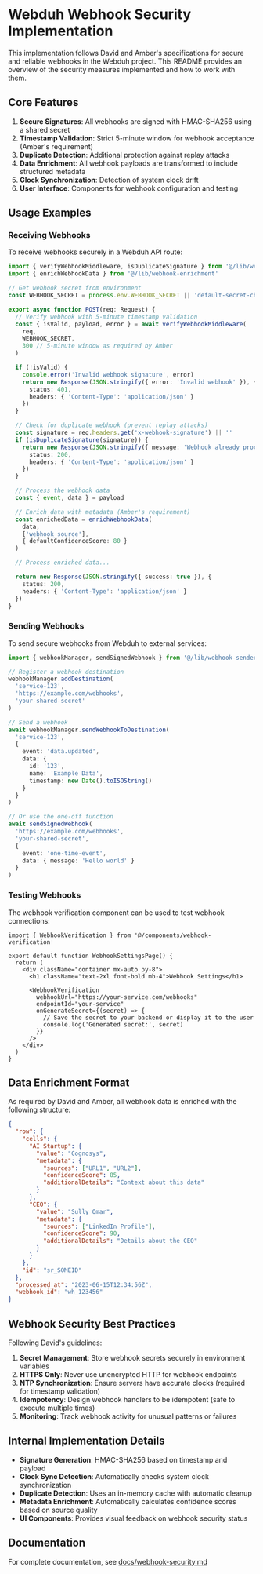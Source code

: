 # Webduh Webhook Security Implementation

This implementation follows David and Amber's specifications for secure and reliable webhooks in the Webduh project. This README provides an overview of the security measures implemented and how to work with them.

## Core Features

1. **Secure Signatures**: All webhooks are signed with HMAC-SHA256 using a shared secret
2. **Timestamp Validation**: Strict 5-minute window for webhook acceptance (Amber's requirement)
3. **Duplicate Detection**: Additional protection against replay attacks
4. **Data Enrichment**: All webhook payloads are transformed to include structured metadata
5. **Clock Synchronization**: Detection of system clock drift
6. **User Interface**: Components for webhook configuration and testing

## Usage Examples

### Receiving Webhooks

To receive webhooks securely in a Webduh API route:

```typescript
import { verifyWebhookMiddleware, isDuplicateSignature } from '@/lib/webhook-security'
import { enrichWebhookData } from '@/lib/webhook-enrichment'

// Get webhook secret from environment
const WEBHOOK_SECRET = process.env.WEBHOOK_SECRET || 'default-secret-change-this'

export async function POST(req: Request) {
  // Verify webhook with 5-minute timestamp validation
  const { isValid, payload, error } = await verifyWebhookMiddleware(
    req,
    WEBHOOK_SECRET,
    300 // 5-minute window as required by Amber
  )

  if (!isValid) {
    console.error('Invalid webhook signature', error)
    return new Response(JSON.stringify({ error: 'Invalid webhook' }), {
      status: 401,
      headers: { 'Content-Type': 'application/json' }
    })
  }

  // Check for duplicate webhook (prevent replay attacks)
  const signature = req.headers.get('x-webhook-signature') || ''
  if (isDuplicateSignature(signature)) {
    return new Response(JSON.stringify({ message: 'Webhook already processed' }), {
      status: 200,
      headers: { 'Content-Type': 'application/json' }
    })
  }

  // Process the webhook data
  const { event, data } = payload

  // Enrich data with metadata (Amber's requirement)
  const enrichedData = enrichWebhookData(
    data,
    ['webhook_source'],
    { defaultConfidenceScore: 80 }
  )

  // Process enriched data...

  return new Response(JSON.stringify({ success: true }), {
    status: 200,
    headers: { 'Content-Type': 'application/json' }
  })
}
```

### Sending Webhooks

To send secure webhooks from Webduh to external services:

```typescript
import { webhookManager, sendSignedWebhook } from '@/lib/webhook-sender'

// Register a webhook destination
webhookManager.addDestination(
  'service-123',
  'https://example.com/webhooks',
  'your-shared-secret'
)

// Send a webhook
await webhookManager.sendWebhookToDestination(
  'service-123',
  {
    event: 'data.updated',
    data: {
      id: '123',
      name: 'Example Data',
      timestamp: new Date().toISOString()
    }
  }
)

// Or use the one-off function
await sendSignedWebhook(
  'https://example.com/webhooks',
  'your-shared-secret',
  {
    event: 'one-time-event',
    data: { message: 'Hello world' }
  }
)
```

### Testing Webhooks

The webhook verification component can be used to test webhook connections:

```tsx
import { WebhookVerification } from '@/components/webhook-verification'

export default function WebhookSettingsPage() {
  return (
    <div className="container mx-auto py-8">
      <h1 className="text-2xl font-bold mb-4">Webhook Settings</h1>

      <WebhookVerification
        webhookUrl="https://your-service.com/webhooks"
        endpointId="your-service"
        onGenerateSecret={(secret) => {
          // Save the secret to your backend or display it to the user
          console.log('Generated secret:', secret)
        }}
      />
    </div>
  )
}
```

## Data Enrichment Format

As required by David and Amber, all webhook data is enriched with the following structure:

```json
{
  "row": {
    "cells": {
      "AI Startup": {
        "value": "Cognosys",
        "metadata": {
          "sources": ["URL1", "URL2"],
          "confidenceScore": 85,
          "additionalDetails": "Context about this data"
        }
      },
      "CEO": {
        "value": "Sully Omar",
        "metadata": {
          "sources": ["LinkedIn Profile"],
          "confidenceScore": 90,
          "additionalDetails": "Details about the CEO"
        }
      }
    },
    "id": "sr_SOMEID"
  },
  "processed_at": "2023-06-15T12:34:56Z",
  "webhook_id": "wh_123456"
}
```

## Webhook Security Best Practices

Following David's guidelines:

1. **Secret Management**: Store webhook secrets securely in environment variables
2. **HTTPS Only**: Never use unencrypted HTTP for webhook endpoints
3. **NTP Synchronization**: Ensure servers have accurate clocks (required for timestamp validation)
4. **Idempotency**: Design webhook handlers to be idempotent (safe to execute multiple times)
5. **Monitoring**: Track webhook activity for unusual patterns or failures

## Internal Implementation Details

- **Signature Generation**: HMAC-SHA256 based on timestamp and payload
- **Clock Sync Detection**: Automatically checks system clock synchronization
- **Duplicate Detection**: Uses an in-memory cache with automatic cleanup
- **Metadata Enrichment**: Automatically calculates confidence scores based on source quality
- **UI Components**: Provides visual feedback on webhook security status

## Documentation

For complete documentation, see [docs/webhook-security.md](docs/webhook-security.md)
